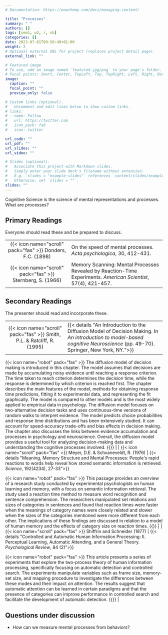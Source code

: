 ```yaml
---
# Documentation: https://wowchemy.com/docs/managing-content/

title: "Processes"
summary: " "
authors: []
tags: [sem1, w2, r, nb]
categories: []
date: 2023-07-01T09:58:49+01:00
weight: 2
# Optional external URL for project (replaces project detail page).
external_link: ""

# Featured image
# To use, add an image named `featured.jpg/png` to your page's folder.
# Focal points: Smart, Center, TopLeft, Top, TopRight, Left, Right, BottomLeft, Bottom, BottomRight.
image:
  caption: ""
  focal_point: ""
  preview_only: false

# Custom links (optional).
#   Uncomment and edit lines below to show custom links.
# links:
# - name: Follow
#   url: https://twitter.com
#   icon_pack: fab
#   icon: twitter

url_code: ""
url_pdf: ""
url_slides: ""
url_video: ""

# Slides (optional).
#   Associate this project with Markdown slides.
#   Simply enter your slide deck's filename without extension.
#   E.g. `slides = "example-slides"` references `content/slides/example-slides.md`.
#   Otherwise, set `slides = ""`.
slides: ""
---
```


Cognitive Science is the science of mental representations and processes. What are processes?

## Primary Readings

Everyone should read these and be prepared to discuss.

|  |  |
|:----:|:-----|
| {{< icon name="scroll" pack="fas" >}} Donders, F.C. (1898) | On the speed of mental processes. *Acta psychologica*, 30, 412-431.|<!--{{< details "">}} {{< icon name="robot" pack="fas" >}} A discussion of various experiments conducted by different researchers to understand the duration of mental processes. The experiments involve measuring the conduction time for sensory nerves in the brain, determining the conduction velocity of nerves, and measuring the time required for decision-making processes. The results of these experiments show that the duration of mental processes can vary depending on the stimulus and the complexity of the task. The researchers also highlight the importance of accurately measuring and recording the timing of stimuli and responses. While these experiments provide valuable insights into the timing of mental processes, they do not offer definitive answers and further research is needed. {{</details>}}  -->
| {{< icon name="scroll" pack="fas" >}} Sternberg, S. (1966) | Memory Scanning: Mental Processes Revealed by Reaction-Time Experiments. *American Scientist*, 57(4), 421-457.|
<!-- {{< details "">}}{{< icon name="robot" pack="fas" >}} This article  explores the use of reaction-time experiments to understand the mental processes involved in memory scanning. The article discusses the stage theory of information processing and the subtraction method used to analyze reaction times. It explores the differences between simple exhaustive search and self-terminating search processes. The article also discusses the memory processes involved in storing and retrieving information.
{{</details>}} -->


## Secondary Readings

The presenter should read and incorporate these.

|  |  |
|:----:|:-----|
| {{< icon name="scroll" pack="fas" >}} Smith, P.L. & Ratcliff, R. (1995) | {{< details "An Introduction to the Diffusion Model of Decision Making. In _An introduction to model-based cognitive Neuroscience_ (pp. 49-70). Springer, New York, NY.">}}
{{< icon name="robot" pack="fas" >}} The diffusion model of decision making is introduced in this chapter. The model assumes that decisions are made by accumulating noisy evidence until reaching a response criterion. The time taken to reach criterion determines the decision time, while the response is determined by which criterion is reached first. The chapter describes the main features of the model, methods for obtaining response time predictions, fitting it to experimental data, and representing the fit graphically. The model is compared to other models and is the most widely applied to empirical data in psychology. The diffusion model focuses on two-alternative decision tasks and uses continuous-time versions of random walks to interpret evidence. The model predicts choice probabilities and response time distributions and has been extensively studied. It can account for speed-accuracy trade-offs and bias effects in decision making. The chapter also discusses the links between evidence accumulation and processes in psychology and neuroscience. Overall, the diffusion model provides a useful tool for analyzing decision-making data and understanding the cognitive processes involved.
{{</details>}} |
| {{< icon name="scroll" pack="fas" >}} Meyer, D.E. & Schvaneveldt, R. (1976) | {{< details "Meaning, Memory Structure and Mental Processes: People's rapid reactions to words help reveal how stored semantic information is retrieved. *Science*, 192(4234), 27-33">}}

{{< icon name="robot" pack="fas" >}} This passage provides an overview of a research study conducted by experimental psychologists on human learning and memory, with a focus on semantic information retrieval. The study used a reaction time method to measure word recognition and sentence comprehension. The researchers manipulated set relations and sizes of categories in sentences and found that reaction times were faster when the meanings of category names were closely related and slower when the sizes of the categories mentioned were more different from each other. The implications of these findings are discussed in relation to a model of human memory and the effects of category size on reaction times.
{{</details>}} |
| {{< icon name="scroll" pack="fas" >}} Shiffrin and Schneider (1977) | {{< details "Controlled and Automatic Human Information Processing: II. Perceptual Learning, Automatic Attending, and a General Theory. *Psychological Review*, 84 (2)">}}

{{< icon name="robot" pack="fas" >}} This article presents a series of experiments that explore the two-process theory of human information processing, specifically focusing on automatic detection and controlled search. The experiments manipulate variables such as frame size, memory-set size, and mapping procedure to investigate the differences between these modes and their impact on attention. The results suggest that automatic attention can be learned in certain paradigms and that the presence of categories can improve performance in controlled search and facilitate the development of automatic detection.
{{</details>}} |

## Questions under discussion

- How can we measure mental processes from behaviors?
